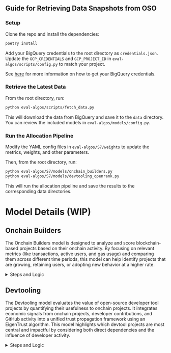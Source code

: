 ## Guide for Retrieving Data Snapshots from OSO

### Setup

Clone the repo and install the dependencies:

```bash
poetry install
```

Add your BigQuery credentials to the root directory as `credentials.json`. Update the `GCP_CREDENTIALS` and `GCP_PROJECT_ID` in `eval-algos/scripts/config.py` to match your project.

See [here](https://docs.opensource.observer/docs/get-started/bigquery) for more information on how to get your BigQuery credentials.

### Retrieve the Latest Data

From the root directory, run:

```bash
python eval-algos/scripts/fetch_data.py
```

This will download the data from BigQuery and save it to the `data` directory. You can review the included models in `eval-algos/models/config.py`.


### Run the Allocation Pipeline

Modify the YAML config files in `eval-algos/S7/weights` to update the metrics, weights, and other parameters.

Then, from the root directory, run:

```bash
python eval-algos/S7/models/onchain_builders.py
python eval-algos/S7/models/devtooling_openrank.py
```

This will run the allocation pipeline and save the results to the corresponding data directories.

# Model Details (WIP)

## Onchain Builders

The Onchain Builders model is designed to analyze and score blockchain-based projects based on their onchain activity. By focusing on relevant metrics (like transactions, active users, and gas usage) and comparing them across different time periods, this model can help identify projects that are growing, retaining users, or adopting new behavior at a higher rate.

<details>
<summary>Steps and Logic</summary>

#### 1. Collect Onchain Data
Gather metrics—such as transaction counts, user counts, and possibly gas fees—for each project from the relevant blockchains. Each metric is associated with a specific time period (for instance, a "current" month versus a "previous" month).

#### 2. Pivoting and Aggregation
Reorganize the raw data so that projects become rows, and each relevant (time period, metric) pair becomes a column. This allows for side-by-side comparisons of metrics for each project.

#### 3. Chain Weighting
Some blockchains may carry more significance than others. For example, you can assign a higher weight to a project's performance on one chain over another. The model multiplies each project's metrics by the chain's weight before summing.

#### 4. Metric Variants
Instead of only using raw metrics, the model breaks them down into:
- Adoption: The current level of usage or activity
- Growth: The change compared to the previous period
- Retention: A measure of continuous usage, such as the smaller value between the current and previous metrics

#### 5. Normalization
Different metrics may have vastly different scales (e.g., user counts vs. gas fees). The model normalizes each metric to make them comparable, often on a zero-to-one scale.

#### 6. Weighting
Specify how important each metric is. For example, you might value transaction counts more than user counts. These weights are applied to the normalized metrics, reflecting your priorities.

#### 7. Final Score
After combining the weighted metrics, each project receives a single aggregated score, which can be sorted from highest to lowest. This provides a clear ranking of projects based on their onchain performance.

#### 8. Results
The final output is a table showing each project's contributions to the overall score and the final ranking. Optionally, you can also apply an allocation mechanism to distribute budgets or rewards proportionally based on those scores.
</details>

## Devtooling

The Devtooling model evaluates the value of open-source developer tool projects by quantifying their usefulness to onchain projects. It integrates economic signals from onchain projects, developer contributions, and GitHub activity into a unified trust propagation framework using an EigenTrust algorithm. This model highlights which devtool projects are most central and impactful by considering both direct dependencies and the influence of developer activity.

<details>
<summary>Steps and Logic</summary>

#### 1. Data Collection
- **Gather Data:**  
  Collect data on:
  - **Onchain Projects:** Metrics such as transaction counts, gas fees, and user activity.
  - **Devtooling Projects:** GitHub metrics such as star counts, forks, etc.
  - **Package Dependencies:** Relationships where onchain projects depend on devtooling projects.
  - **Developer Contributions:** Commit events and other GitHub engagement data linking developers to projects.

#### 2. Pretrust Seeding
- **Onchain Project Pretrust:**  
  Compute economic pretrust scores for onchain projects by applying a log transformation and min–max scaling to metrics (e.g., transaction counts, gas fees). These scores are combined using configured weights and normalized.
- **Devtooling Project Pretrust:**  
  Similarly, compute GitHub-based pretrust scores for devtooling projects using metrics like star count and fork count.
- **Developer Reputation:**  
  Distribute onchain project pretrust scores to developers based on their commit activity. The resulting developer reputation is normalized and reflects how much trust developers have earned through their onchain contributions.

#### 3. Graph Construction
- **Directed Edges:**  
  Build an unweighted directed graph with three types of edges:
  1. **Package Dependency:** Onchain projects → Devtooling projects.
  2. **Commit Events:** Onchain projects → Developers.
  3. **GitHub Engagement:** Developers → Devtooling projects.
- **Duplicate Removal:**  
  Remove duplicate edges when an onchain project also appears as a devtooling project, ensuring no overcounting of trust contributions.

#### 4. Edge Weighting & Time Decay
- **Weight Assignment:**  
  Each edge is weighted based on:
  - Its link type (e.g., package dependency, commit event, GitHub engagement).
  - Its event type (e.g., NPM, CARGO, COMMIT_CODE) via configured weights.
- **Time Decay:**  
  Apply an exponential decay factor to edges (except static package dependencies) based on the recency of the event. More recent interactions contribute more to the final score.

#### 5. Trust Propagation (EigenTrust)
- **Combined Pretrust:**  
  Merge pretrust scores from onchain projects, devtooling projects, and developer reputation to create a unified seed.
- **EigenTrust Algorithm:**  
  Run the EigenTrust propagation on the weighted graph to compute final trust (or OpenRank) scores for each node, capturing the overall influence of each project.

#### 6. Ranking & Eligibility
- **Devtooling Ranking:**  
  Devtooling projects are ranked based on their final EigenTrust scores.
- **Eligibility Criteria:**  
  Projects must meet configured thresholds (e.g., minimum counts of onchain package dependencies or developer links) to be considered eligible.
- **Normalization:**  
  The final scores are normalized so that the sum of scores among eligible projects equals 1.

#### 7. Value Flow Graph
- **Detailed Attribution:**  
  Use an iterative proportional fitting (IPF) procedure to create a detailed value flow graph:
  - For each devtooling project, the sum of contributions from onchain projects equals its overall score.
  - For each onchain project, the total contributions equal its economic pretrust.
- **Visualization:**  
  The resulting data can be used to generate Sankey diagrams or other visualizations that show how trust flows from onchain projects to devtooling projects.

#### 8. Results
- **Final Outputs:**  
  - A ranked list of devtooling projects with normalized trust scores.
  - Detailed relationship data capturing the contribution of each onchain project to each devtooling project’s score.
  - Supplementary metrics (e.g., counts of developer links and package dependencies) providing additional context.
  
</details>
